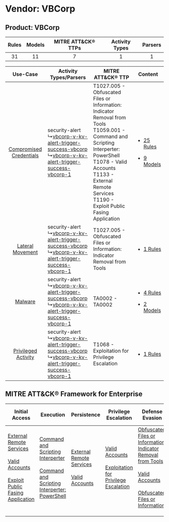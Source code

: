 Vendor: VBCorp
==============
Product: VBCorp
---------------
| Rules | Models | MITRE ATT&CK® TTPs | Activity Types | Parsers |
|:-----:|:------:|:------------------:|:--------------:|:-------:|
|  31   |   11   |         7          |       1        |    1    |

|    Use-Case    | Activity Types/Parsers    | MITRE ATT&CK® TTP    | Content    |
|:----:| ---- | ---- | ---- |
| [Compromised Credentials](../../../UseCases/uc_compromised_credentials.md) |  security-alert<br> ↳[vbcorp-v-kv-alert-trigger-success-vbcorp](Ps/pC_vbcorpvkvalerttriggersuccessvbcorp.md)<br> ↳[vbcorp-v-kv-alert-trigger-success-vbcorp-1](Ps/pC_vbcorpvkvalerttriggersuccessvbcorp1.md)<br> | T1027.005 - Obfuscated Files or Information: Indicator Removal from Tools<br>T1059.001 - Command and Scripting Interperter: PowerShell<br>T1078 - Valid Accounts<br>T1133 - External Remote Services<br>T1190 - Exploit Public Fasing Application<br> | [<ul><li>25 Rules</li></ul><ul><li>9 Models</li></ul>](RM/r_m_vbcorp_vbcorp_Compromised_Credentials.md) |
|        [Lateral Movement](../../../UseCases/uc_lateral_movement.md)        |  security-alert<br> ↳[vbcorp-v-kv-alert-trigger-success-vbcorp](Ps/pC_vbcorpvkvalerttriggersuccessvbcorp.md)<br> ↳[vbcorp-v-kv-alert-trigger-success-vbcorp-1](Ps/pC_vbcorpvkvalerttriggersuccessvbcorp1.md)<br> | T1027.005 - Obfuscated Files or Information: Indicator Removal from Tools<br>    | [<ul><li>1 Rules</li></ul>](RM/r_m_vbcorp_vbcorp_Lateral_Movement.md)    |
|    [Malware](../../../UseCases/uc_malware.md)    |  security-alert<br> ↳[vbcorp-v-kv-alert-trigger-success-vbcorp](Ps/pC_vbcorpvkvalerttriggersuccessvbcorp.md)<br> ↳[vbcorp-v-kv-alert-trigger-success-vbcorp-1](Ps/pC_vbcorpvkvalerttriggersuccessvbcorp1.md)<br> | TA0002 - TA0002<br>    | [<ul><li>4 Rules</li></ul><ul><li>2 Models</li></ul>](RM/r_m_vbcorp_vbcorp_Malware.md)    |
|     [Privileged Activity](../../../UseCases/uc_privileged_activity.md)     |  security-alert<br> ↳[vbcorp-v-kv-alert-trigger-success-vbcorp](Ps/pC_vbcorpvkvalerttriggersuccessvbcorp.md)<br> ↳[vbcorp-v-kv-alert-trigger-success-vbcorp-1](Ps/pC_vbcorpvkvalerttriggersuccessvbcorp1.md)<br> | T1068 - Exploitation for Privilege Escalation<br>    | [<ul><li>1 Rules</li></ul>](RM/r_m_vbcorp_vbcorp_Privileged_Activity.md)    |

MITRE ATT&CK® Framework for Enterprise
--------------------------------------
| Initial Access                                                                                                                                                                                                                         | Execution                                                                                                                                                                                    | Persistence                                                                                                                                      | Privilege Escalation                                                                                                                                          | Defense Evasion                                                                                                                                                                                                                                                               | Credential Access | Discovery | Lateral Movement | Collection | Command and Control | Exfiltration | Impact |
| -------------------------------------------------------------------------------------------------------------------------------------------------------------------------------------------------------------------------------------- | -------------------------------------------------------------------------------------------------------------------------------------------------------------------------------------------- | ------------------------------------------------------------------------------------------------------------------------------------------------ | ------------------------------------------------------------------------------------------------------------------------------------------------------------- | ----------------------------------------------------------------------------------------------------------------------------------------------------------------------------------------------------------------------------------------------------------------------------- | ----------------- | --------- | ---------------- | ---------- | ------------------- | ------------ | ------ |
| [External Remote Services](https://attack.mitre.org/techniques/T1133)<br><br>[Valid Accounts](https://attack.mitre.org/techniques/T1078)<br><br>[Exploit Public Fasing Application](https://attack.mitre.org/techniques/T1190)<br><br> | [Command and Scripting Interperter](https://attack.mitre.org/techniques/T1059)<br><br>[Command and Scripting Interperter: PowerShell](https://attack.mitre.org/techniques/T1059/001)<br><br> | [External Remote Services](https://attack.mitre.org/techniques/T1133)<br><br>[Valid Accounts](https://attack.mitre.org/techniques/T1078)<br><br> | [Valid Accounts](https://attack.mitre.org/techniques/T1078)<br><br>[Exploitation for Privilege Escalation](https://attack.mitre.org/techniques/T1068)<br><br> | [Obfuscated Files or Information: Indicator Removal from Tools](https://attack.mitre.org/techniques/T1027/005)<br><br>[Valid Accounts](https://attack.mitre.org/techniques/T1078)<br><br>[Obfuscated Files or Information](https://attack.mitre.org/techniques/T1027)<br><br> |                   |           |                  |            |                     |              |        |
